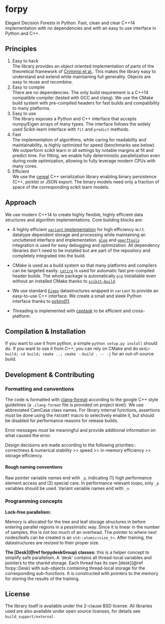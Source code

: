 # forpy

Elegant Decision Forests in Python. Fast, clean and clear C++14 implementation
with no dependencies and with an easy to use interface in Python and C++.

## Principles

1. Easy to hack  
   The library provides an object oriented implementation of parts of the
   theoretical framework
   of
   [Criminisi et al.](https://www.microsoft.com/en-us/research/publication/decision-forests-for-classification-regression-density-estimation-manifold-learning-and-semi-supervised-learning/).
   This makes the library easy to understand and extend while maintaining full
   generality. Objects are easy to reuse and recombine.
2. Easy to compile  
   There are no dependencies. The only build requirement is a C++14 compatible
   compiler (tested with GCC and clang). We use the CMake build system with
   pre-compiled headers for fast builds and compatibility to many platforms.
3. Easy to use  
   The library exposes a Python and C++ interface that accepts numpy/Eigen
   arrays of many types. The interface follows the widely used Scikit-learn
   interface with `fit` and `predict` methods.
4. Fast  
   The implementation of algorithms, while caring for readability and
   maintainability, is highly optimized for speed (benchmarks see below). We
   outperform scikit learn in all settings by notable margins at fit and predict
   time. For fitting, we enable fully deterministic parallelization even during
   node optimization, allowing to fully leverage modern CPUs with many cores.
5. Efficient  
   We use the [cereal](https://uscilab.github.io/cereal/) C++ serialization
   library enabling binary persistence (C++, pickle) or JSON export. The binary
   models need only a fraction of space of the corresponding scikit learn
   models.

## Approach

We use modern C++14 to create highly flexible, highly efficient data structures
and algorithm implementations. Core building blocks are:

* A highly
  efficient [`variant` implementation](https://github.com/mapbox/variant)
  for high efficiency w.r.t. datatype dependent storage and processing while
  maintaining an uncluttered interface and
  implementation. [`glog`](https://github.com/google/glog)
  and [`gperftools`](https://github.com/gperftools/gperftools) integration is
  used for easy debugging and optimization. All dependency libraries don't need
  to be installed but are part of the repository and completely integrated into
  the build.

* CMake is used as a build system so that many platforms and compilers can be
  targeted easily. [`cotire`](https://github.com/sakra/cotire) is used for
  automatic fast pre-compiled header builds. The whole package is automatically
  `pip` installable even without an installed CMake thanks
  to [`scikit-build`](https://github.com/scikit-build/scikit-build).

* We use standard [`Eigen`](http://eigen.tuxfamily.org) datastructures wrapped
  in `variant` to provide an easy-to-use C++ interface. We create a small and
  sleek Python interface thanks
  to [pybind11](https://github.com/pybind/pybind11).
  
* Threading is implemented
  with [cpptask](https://github.com/Kolkir/cpptask) to be efficient and
  cross-platform.

## Compilation & Installation

If you want to use it from python, a simple `python setup.py install` should do.
If you want to use it from C++, you can rely on CMake and do `mkdir build; cd
build; cmake ..; cmake --build . -- -j` for an out-of-source build.

## Development & Contributing

### Formatting and conventions

The code is formatted
with [clang-format](https://clang.llvm.org/docs/ClangFormat.html) according to
the google C++ style guidelines (a `.clang-format` file is provided on project
level). We use abbreviated CamCase class names. For library internal
functions, assertions must be done using the `FASSERT` macro to selectively enable it,
but should be disabled for performance reasons for release builds.

Error messages *must* be meaningful and provide additional information on what
caused the error.

Design decisions are made according to the following priorities:: correctness &
numerical stability >> speed >> in-memory efficiency >> storage efficiency.

#### Rough naming conventions

Raw pointer variable names end with `_p`, indicating (1) high performance
element access and (2) special care. In performance relevant loops, only `_p`
variables should be used. Variant variable names end with `_v`.

### Programming concepts

**Lock-free parallelism:**

Memory is allocated for the tree and leaf storage structures in before entering
parallel regions in a pessimistic way. Since it is linear in the number of
samples, this is not too much of an overhead. The pointer to where next
nodes/leafs can be created is an `std::atomic<size_t>`. After training, the
datastructures are resized to their proper size.

**The [Desk](@ref forpydeskGroup) classes:** this is a helper concept to
simplify safe parallelism. A 'desk' contains all thread-local variables and
pointers to the shared storage. Each thread has its own [desk](@ref forpy::Desk)
with sub-objects containing thread-local storage for the corresponding
sub-functions. It is constructed with pointers to the memory for storing the
results of the training.

## License

The library itself is available under the 2-clause BSD license. All libraries
used are also available under open source licenses, for details see
`build_support/external`.
